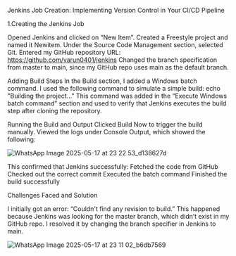 Jenkins Job Creation: Implementing Version Control in Your CI/CD Pipeline

1.Creating the Jenkins Job

Opened Jenkins and clicked on “New Item”. Created a Freestyle project and named it Newitem. Under the Source Code Management section, selected Git. Entered my GitHub repository URL: https://github.com/varun0401/jenkins Changed the branch specification from master to main, since my GitHub repo uses main as the default branch.

Adding Build Steps
In the Build section, I added a Windows batch command. I used the following command to simulate a simple build: echo "Building the project..." This command was added in the “Execute Windows batch command” section and used to verify that Jenkins executes the build step after cloning the repository.

Running the Build and Output
Clicked Build Now to trigger the build manually. Viewed the logs under Console Output, which showed the following:

![WhatsApp Image 2025-05-17 at 23 22 53_d138627d](https://github.com/user-attachments/assets/6eefcea9-741e-4e26-a0f8-eb07407e81c3)


This confirmed that Jenkins successfully: Fetched the code from GitHub Checked out the correct commit Executed the batch command Finished the build successfully

Challenges Faced and Solution

I initially got an error: “Couldn't find any revision to build.” This happened because Jenkins was looking for the master branch, which didn’t exist in my GitHub repo. I resolved it by changing the branch specifier in Jenkins to main.

![WhatsApp Image 2025-05-17 at 23 11 02_b6db7569](https://github.com/user-attachments/assets/e732390e-edd5-4988-8188-a091c435617c)
